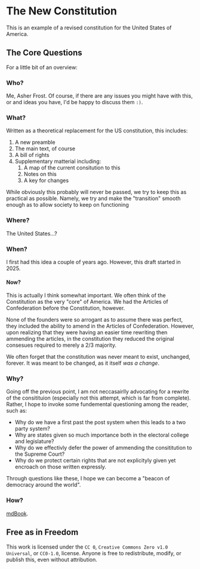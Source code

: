 # The New Constitution 

This is an example of a revised constitution for the United States of America.

## The Core Questions

For a little bit of an overview:

### Who?

Me, Asher Frost.
Of course, if there are any issues you might have with this, or and ideas you have, I'd be happy to discuss them `:)`.

### What?

Written as a theoretical replacement for the US constitution, this includes:

1. A new preamble
2. The main text, of course 
3. A bill of rights
4. Supplementary matterial including:
   1. A map of the current consitution to this
   2. Notes on this
   3. A key for changes

While obviously this probably will never be passed, we try to keep this as practical as possible.
Namely, we try and make the "transition" smooth enough as to allow society to keep on functioning 

### Where?

The United States...?

### When?

I first had this idea a couple of years ago.
However, this draft started in 2025.

#### Now?

This is actually I think somewhat important.
We often think of the Constitution as the very "core" of America.
We had the Articles of Confederation before the Constitution, however.

None of the founders were so arrogant as to assume there was perfect, they included the ability to amend in the Articles of Confederation.
However, upon realizing that they were having an easier time rewriting then ammending the articles, in the constitution they reduced the original consesues required to merely a 2/3 majority. 

We often forget that the constitution was never meant to exist, unchanged, forever.
It was meant to be changed, as it itself *was a change*.

### Why?

Going off the previous point, I am not neccasairlly advocating for a rewrite of the consitituion (especially not this attempt, which is far from complete).
Rather, I hope to invoke some fundemental questioning among the reader, such as:

- Why do we have a first past the post system when this leads to a two party system?
- Why are states given so much importance both in the electoral college and legislature?
- Why do we effectivly defer the power of ammending the consititution to the Supreme Court?
- Why do we protect certain rights that are not explicityly given yet encroach on those written expressly.

Through questions like these, I hope we can become a "beacon of democracy around the world".

### How?

[mdBook](https://github.com/rust-lang/mdBook).

## Free as in Freedom

This work is licensed under the `CC 0`, `Creative Commons Zero v1.0 Universal`, or `CC0-1.0`, license.
Anyone is free to redistribute, modify, or publish this, even without attribution.